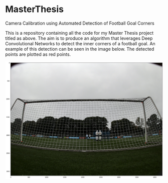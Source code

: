# MasterThesis
Camera Calibration using Automated Detection of Football Goal Corners

This is a repository containing all the code for my Master Thesis project titled as above. The aim is to produce an algorithm that leverages Deep Convolutional Networks to detect the inner corners of a football goal. An example of this detection can be seen in the image below. The detected points are plotted as red points.

![Example of football corner detection](Docs/sample_image.png)
